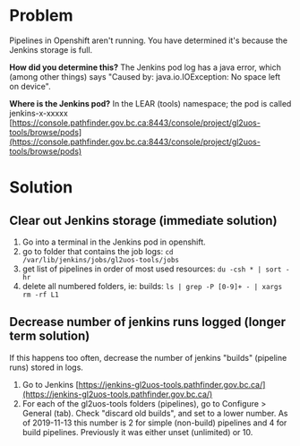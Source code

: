 
# Problem
Pipelines in Openshift aren't running. You have determined it's because the Jenkins storage is full.

**How did you determine this?**
The Jenkins pod log has a java error, which (among other things) says "Caused by: java.io.IOException: No space left on device".

**Where is the Jenkins pod?**
In the LEAR (tools) namespace; the pod is called jenkins-x-xxxxx
[https://console.pathfinder.gov.bc.ca:8443/console/project/gl2uos-tools/browse/pods](https://console.pathfinder.gov.bc.ca:8443/console/project/gl2uos-tools/browse/pods)

# Solution

## Clear out Jenkins storage (immediate solution)
1. Go into a terminal in the Jenkins pod in openshift.
2. go to folder that contains the job logs:
```cd /var/lib/jenkins/jobs/gl2uos-tools/jobs```
3. get list of pipelines in order of most used resources:
```du -csh * | sort -hr```
4. delete all numbered folders, ie: builds:
```ls | grep -P [0-9]+ - | xargs rm -rf L1```

## Decrease number of jenkins runs logged (longer term solution)
If this happens too often, decrease the number of jenkins "builds" (pipeline runs) stored in logs.

 1. Go to Jenkins [https://jenkins-gl2uos-tools.pathfinder.gov.bc.ca/](https://jenkins-gl2uos-tools.pathfinder.gov.bc.ca/)
 2. For each of the gl2uos-tools folders (pipelines), go to Configure > General (tab). Check "discard old builds", and set to a lower number. As of 2019-11-13 this number is 2 for simple (non-build) pipelines and 4 for build pipelines. Previously it was either unset (unlimited) or 10.
